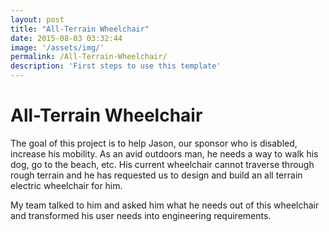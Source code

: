 ```yaml
---
layout: post
title: "All-Terrain Wheelchair"
date: 2015-08-03 03:32:44
image: '/assets/img/'
permalink: /All-Terrain-Wheelchair/
description: 'First steps to use this template'
---
```


# All-Terrain Wheelchair

The goal of this project is to help Jason, our sponsor who is disabled, increase his mobility. As an avid outdoors man, he needs a way to walk his dog, go to the beach, etc. His current wheelchair cannot traverse through rough terrain and he has requested us to design and build an all terrain electric wheelchair for him.

My team talked to him and asked him what he needs out of this wheelchair and transformed his user needs into engineering requirements.



